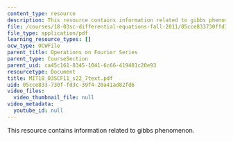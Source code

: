 ```yaml
---
content_type: resource
description: This resource contains information related to gibbs phenomenon.
file: /courses/18-03sc-differential-equations-fall-2011/05cce833730ffd3c39f420a41ad82fd6_MIT18_03SCF11_s22_7text.pdf
file_type: application/pdf
learning_resource_types: []
ocw_type: OCWFile
parent_title: Operations on Fourier Series
parent_type: CourseSection
parent_uid: ca45c161-8345-1041-6c66-419481c20e93
resourcetype: Document
title: MIT18_03SCF11_s22_7text.pdf
uid: 05cce833-730f-fd3c-39f4-20a41ad82fd6
video_files:
  video_thumbnail_file: null
video_metadata:
  youtube_id: null
---
```

This resource contains information related to gibbs phenomenon.

